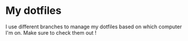 # My dotfiles 

I use different branches to manage my dotfiles based on which computer I'm on. Make sure to check them out ! 
